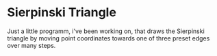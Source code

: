 Sierpinski Triangle
===================

Just a little programm, i've been working on, that draws the Sierpinski triangle by moving point coordinates towards one of three preset edges over many steps.
